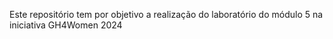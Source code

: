  Este repositório tem por objetivo a realização do laboratório do módulo 5 na iniciativa GH4Women 2024

